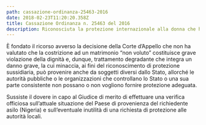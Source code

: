 ```yaml
---
path: cassazione-ordinanza-25463-2016
date: 2018-02-23T11:20:20.358Z
title: Cassazione Ordinanza n. 25463 del 2016
description: Riconosciuta la protezione internazionale alla donna che ha lasciato il suo Paese (nella specie la Nigeria) per evitare un matrimonio forzato e combinato dai genitori
---
```

È fondato il ricorso avverso la decisione della Corte d’Appello che non ha valutato che la costrizione ad un matrimonio “non voluto” costituisce grave violazione della dignità e, dunque, trattamento degradante che integra un danno grave, la cui minaccia, ai fini del riconoscimento di protezione sussidiaria, può provenire anche da soggetti diversi dallo Stato, allorché le autorità pubbliche o le organizzazioni che controllano lo Stato o una sua parte consistente non possano o non vogliono fornire protezione adeguata.

Sussiste il dovere in capo al Giudice di merito di effettuare una verifica officiosa sull’attuale situazione del Paese di provenienza del richiedente asilo (Nigeria) e sull’eventuale inutilità di una richiesta di protezione alle autorità locali.